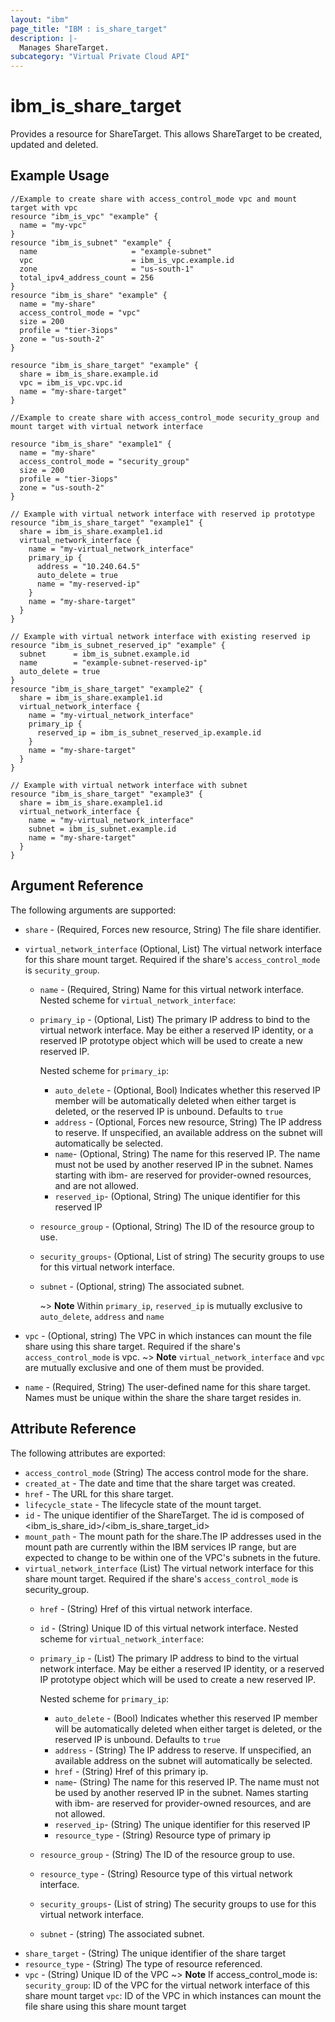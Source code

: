 ```yaml
---
layout: "ibm"
page_title: "IBM : is_share_target"
description: |-
  Manages ShareTarget.
subcategory: "Virtual Private Cloud API"
---
```


# ibm\_is_share_target

Provides a resource for ShareTarget. This allows ShareTarget to be created, updated and deleted.

## Example Usage

```hcl
//Example to create share with access_control_mode vpc and mount target with vpc
resource "ibm_is_vpc" "example" {
  name = "my-vpc"
}
resource "ibm_is_subnet" "example" {
  name                     = "example-subnet"
  vpc                      = ibm_is_vpc.example.id
  zone                     = "us-south-1"
  total_ipv4_address_count = 256
}
resource "ibm_is_share" "example" {
  name = "my-share"
  access_control_mode = "vpc"
  size = 200
  profile = "tier-3iops"
  zone = "us-south-2"
}

resource "ibm_is_share_target" "example" {
  share = ibm_is_share.example.id
  vpc = ibm_is_vpc.vpc.id
  name = "my-share-target"
}

//Example to create share with access_control_mode security_group and mount target with virtual network interface

resource "ibm_is_share" "example1" {
  name = "my-share"
  access_control_mode = "security_group"
  size = 200
  profile = "tier-3iops"
  zone = "us-south-2"
}

// Example with virtual network interface with reserved ip prototype 
resource "ibm_is_share_target" "example1" {
  share = ibm_is_share.example1.id
  virtual_network_interface {
    name = "my-virtual_network_interface"
    primary_ip {
      address = "10.240.64.5"
      auto_delete = true
      name = "my-reserved-ip"
    }
    name = "my-share-target"
  }
}

// Example with virtual network interface with existing reserved ip 
resource "ibm_is_subnet_reserved_ip" "example" {
  subnet      = ibm_is_subnet.example.id
  name        = "example-subnet-reserved-ip"
  auto_delete = true
}
resource "ibm_is_share_target" "example2" {
  share = ibm_is_share.example1.id
  virtual_network_interface {
    name = "my-virtual_network_interface"
    primary_ip {
      reserved_ip = ibm_is_subnet_reserved_ip.example.id
    }
    name = "my-share-target"
  }
}

// Example with virtual network interface with subnet
resource "ibm_is_share_target" "example3" {
  share = ibm_is_share.example1.id
  virtual_network_interface {
    name = "my-virtual_network_interface"
    subnet = ibm_is_subnet.example.id
    name = "my-share-target"
  }
}
```

## Argument Reference

The following arguments are supported:

- `share` - (Required, Forces new resource, String) The file share identifier.
- `virtual_network_interface` (Optional, List) The virtual network interface for this share mount target. Required if the share's `access_control_mode` is `security_group`.
  - `name` - (Required, String) Name for this virtual network interface.
  Nested scheme for `virtual_network_interface`:
  - `primary_ip` - (Optional, List) The primary IP address to bind to the virtual network interface. May be either a reserved IP identity, or a reserved IP prototype object which will be used to create a new reserved IP.

      Nested scheme for `primary_ip`:
      - `auto_delete` - (Optional, Bool) Indicates whether this reserved IP member will be automatically deleted when either target is deleted, or the reserved IP is unbound. Defaults to `true`
      - `address` - (Optional, Forces new resource, String) The IP address to reserve. If unspecified, an available address on the subnet will automatically be selected.
      - `name`- (Optional, String) The name for this reserved IP. The name must not be used by another reserved IP in the subnet. Names starting with ibm- are reserved for provider-owned resources, and are not allowed.
      - `reserved_ip`- (Optional, String) The unique identifier for this reserved IP
  - `resource_group` - (Optional, String) The ID of the resource group to use.
  - `security_groups`- (Optional, List of string) The security groups to use for this virtual network interface.
  - `subnet` - (Optional, string) The associated subnet.
    
    ~> **Note**
    Within `primary_ip`, `reserved_ip` is mutually exclusive to  `auto_delete`, `address` and `name`

- `vpc` - (Optional, string) The VPC in which instances can mount the file share using this share target. Required if the share's `access_control_mode` is vpc.
  ~> **Note**
  `virtual_network_interface` and `vpc` are mutually exclusive and one of them must be provided.
  
- `name` - (Required, String) The user-defined name for this share target. Names must be unique within the share the share target resides in.

## Attribute Reference

The following attributes are exported:

- `access_control_mode` (String) The access control mode for the share.
- `created_at` - The date and time that the share target was created.
- `href` - The URL for this share target.
- `lifecycle_state` - The lifecycle state of the mount target.
- `id` - The unique identifier of the ShareTarget. The id is composed of \<ibm_is_share_id\>/\<ibm_is_share_target_id\>
- `mount_path` - The mount path for the share.The IP addresses used in the mount path are currently within the IBM services IP range, but are expected to change to be within one of the VPC's subnets in the future.
- `virtual_network_interface` (List) The virtual network interface for this share mount target. Required if the share's `access_control_mode` is security_group.
  - `href` - (String) Href of this virtual network interface.
  - `id` - (String) Unique ID of this virtual network interface.
  Nested scheme for `virtual_network_interface`:
  - `primary_ip` - (List) The primary IP address to bind to the virtual network interface. May be either a reserved IP identity, or a reserved IP prototype object which will be used to create a new reserved IP.

      Nested scheme for `primary_ip`:
      - `auto_delete` - (Bool) Indicates whether this reserved IP member will be automatically deleted when either target is deleted, or the reserved IP is unbound. Defaults to `true`
      - `address` - (String) The IP address to reserve. If unspecified, an available address on the subnet will automatically be selected.
      - `href` - (String) Href of this primary ip.
      - `name`- (String) The name for this reserved IP. The name must not be used by another reserved IP in the subnet. Names starting with ibm- are reserved for provider-owned resources, and are not allowed.
      - `reserved_ip`- (String) The unique identifier for this reserved IP
      - `resource_type` - (String) Resource type of primary ip
  - `resource_group` - (String) The ID of the resource group to use.
  - `resource_type` - (String) Resource type of this virtual network interface.
  - `security_groups`- (List of string) The security groups to use for this virtual network interface.
  - `subnet` - (string) The associated subnet.
- `share_target` - (String) The unique identifier of the share target
- `resource_type` - (String) The type of resource referenced.
- `vpc` - (String) Unique ID of the VPC
  ~> **Note**
  If access_control_mode is:
  `security_group`: ID of the VPC for the virtual network interface of this share mount target
  `vpc`: ID of the VPC in which instances can mount the file share using this share mount target
